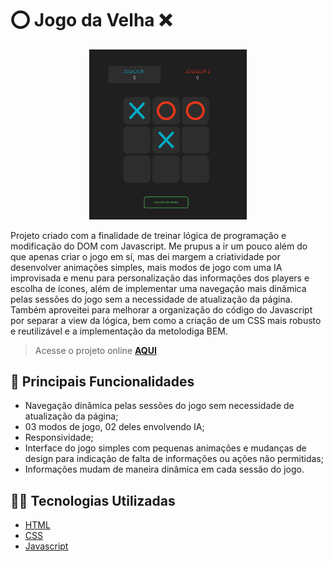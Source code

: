 # :o: **Jogo da Velha** :x:

<div align="center">
<img src="./assets/preview/main.png" title="board" style="width: 50%;"> 
</div>

Projeto criado com a finalidade de treinar lógica de programação e modificação do DOM com Javascript. Me prupus a ir um pouco além do que apenas criar o jogo em sí, mas dei margem a criatividade por desenvolver animações simples, mais modos de jogo com uma IA improvisada e menu para personalização das informações dos players e escolha de ícones, além de implementar uma navegação mais dinâmica pelas sessões do jogo sem a necessidade de atualização da página. Também aproveitei para melhorar a organização do código do Javascript por separar a view da lógica, bem como a criação de um CSS mais robusto e reutilizável e a implementação da metolodiga BEM.

> Acesse o projeto online **[AQUI](https://deivisonsm.github.io/Jogo-da-Velha/)**

## :pushpin: Principais Funcionalidades

- Navegação dinâmica pelas sessões do jogo sem necessidade de atualização da página;
- 03 modos de jogo, 02 deles envolvendo IA;
- Responsividade;
- Interface do jogo simples com pequenas animações e mudanças de design para indicação de falta de informações ou ações não permitidas;
- Informações mudam de maneira dinâmica em cada sessão do jogo.

## 	:man_technologist: Tecnologias Utilizadas

- [HTML](https://developer.mozilla.org/en-US/docs/Web/HTML)
- [CSS](https://developer.mozilla.org/en-US/docs/Web/CSS)
- [Javascript](https://developer.mozilla.org/en-US/docs/Web/JavaScript)
